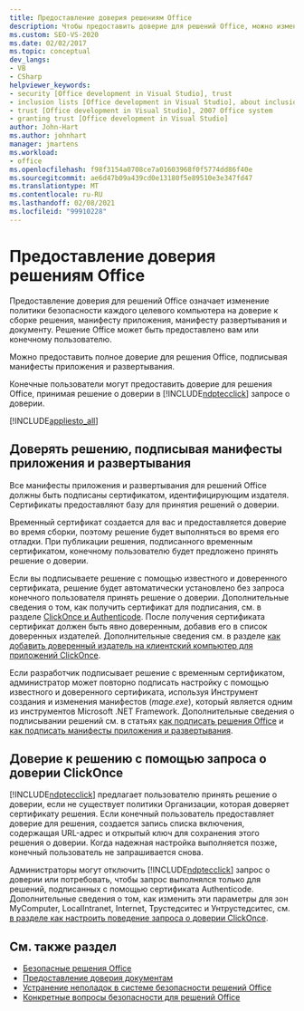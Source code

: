 ```yaml
---
title: Предоставление доверия решениям Office
description: Чтобы предоставить доверие для решений Office, можно изменить политику безопасности каждого целевого компьютера, чтобы она доверяла сборке решения, манифесту развертывания и документу.
ms.custom: SEO-VS-2020
ms.date: 02/02/2017
ms.topic: conceptual
dev_langs:
- VB
- CSharp
helpviewer_keywords:
- security [Office development in Visual Studio], trust
- inclusion lists [Office development in Visual Studio], about inclusion lists
- trust [Office development in Visual Studio], 2007 Office system
- granting trust [Office development in Visual Studio]
author: John-Hart
ms.author: johnhart
manager: jmartens
ms.workload:
- office
ms.openlocfilehash: f98f3154a0708ce7a01603968f0f5774dd86f40e
ms.sourcegitcommit: ae6d47b09a439cd0e13180f5e89510e3e347fd47
ms.translationtype: MT
ms.contentlocale: ru-RU
ms.lasthandoff: 02/08/2021
ms.locfileid: "99910228"
---
```

# <a name="grant-trust-to-office-solutions"></a>Предоставление доверия решениям Office
  Предоставление доверия для решений Office означает изменение политики безопасности каждого целевого компьютера на доверие к сборке решения, манифесту приложения, манифесту развертывания и документу. Решение Office может быть предоставлено вам или конечному пользователю.

 Можно предоставить полное доверие для решения Office, подписывая манифесты приложения и развертывания.

 Конечные пользователи могут предоставить доверие для решения Office, принимая решение о доверии в [!INCLUDE[ndptecclick](../vsto/includes/ndptecclick-md.md)] запросе о доверии.

 [!INCLUDE[appliesto_all](../vsto/includes/appliesto-all-md.md)]

## <a name="trust-the-solution-by-signing-the-application-and-deployment-manifests"></a><a name="Signing"></a> Доверять решению, подписывая манифесты приложения и развертывания
 Все манифесты приложения и развертывания для решений Office должны быть подписаны сертификатом, идентифицирующим издателя. Сертификаты предоставляют базу для принятия решений о доверии.

 Временный сертификат создается для вас и предоставляется доверие во время сборки, поэтому решение будет выполняться во время его отладки. При публикации решения, подписанного временным сертификатом, конечному пользователю будет предложено принять решение о доверии.

 Если вы подписываете решение с помощью известного и доверенного сертификата, решение будет автоматически установлено без запроса конечного пользователя принять решение о доверии. Дополнительные сведения о том, как получить сертификат для подписания, см. в разделе [ClickOnce и Authenticode](../deployment/clickonce-and-authenticode.md). После получения сертификата сертификат должен быть явно доверенным, добавив его в список доверенных издателей. Дополнительные сведения см. в разделе [как добавить доверенный издатель на клиентский компьютер для приложений ClickOnce](../deployment/how-to-add-a-trusted-publisher-to-a-client-computer-for-clickonce-applications.md).

 Если разработчик подписывает решение с временным сертификатом, администратор может повторно подписать настройку с помощью известного и доверенного сертификата, используя Инструмент создания и изменения манифестов (*mage.exe*), который является одним из инструментов Microsoft .NET Framework. Дополнительные сведения о подписывании решений см. в статьях [как подписать решения Office](../vsto/how-to-sign-office-solutions.md) и [как подписать манифесты приложения и развертывания](../ide/how-to-sign-application-and-deployment-manifests.md).

## <a name="trust-the-solution-by-using-the-clickonce-trust-prompt"></a><a name="TrustPrompt"></a>Доверие к решению с помощью запроса о доверии ClickOnce
 [!INCLUDE[ndptecclick](../vsto/includes/ndptecclick-md.md)] предлагает пользователю принять решение о доверии, если не существует политики Организации, которая доверяет сертификату решения. Если конечный пользователь предоставляет доверие для решения, создается запись списка включения, содержащая URL-адрес и открытый ключ для сохранения этого решения о доверии. Когда надежная настройка выполняется позже, конечный пользователь не запрашивается снова.

 Администраторы могут отключить [!INCLUDE[ndptecclick](../vsto/includes/ndptecclick-md.md)] запрос о доверии или потребовать, чтобы запрос выполнялся только для решений, подписанных с помощью сертификата Authenticode. Дополнительные сведения о том, как изменить эти параметры для зон MyComputer, LocalIntranet, Internet, Трустедситес и Унтрустедситес, см. [в разделе как настроить поведение запроса о доверии ClickOnce](../deployment/how-to-configure-the-clickonce-trust-prompt-behavior.md).

## <a name="see-also"></a>См. также раздел

- [Безопасные решения Office](../vsto/securing-office-solutions.md)
- [Предоставление доверия документам](../vsto/granting-trust-to-documents.md)
- [Устранение неполадок в системе безопасности решений Office](../vsto/troubleshooting-office-solution-security.md)
- [Конкретные вопросы безопасности для решений Office](../vsto/specific-security-considerations-for-office-solutions.md)